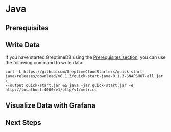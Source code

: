 # Java

<!--@include: ./introduction.md-->

## Prerequisites

<!--@include: ./prerequisites.md-->

## Write Data

<!--@include: ../../db-cloud-shared/quick-start/java.md-->

If you have started GreptimeDB using the [Prerequisites section](#prerequisites), you can use the following command to write data:

```shell
curl -L https://github.com/GreptimeCloudStarters/quick-start-java/releases/download/v0.1.3/quick-start-java-0.1.3-SNAPSHOT-all.jar \
--output quick-start.jar && java -jar quick-start.jar -e http://localhost:4000/v1/otlp/v1/metrics
```

## Visualize Data with Grafana

<!--@include: ./visualize-data.md-->

## Next Steps

<!--@include: ./next-steps.md-->
